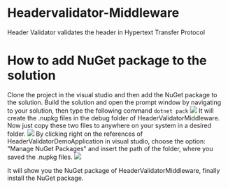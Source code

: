 # Headervalidator-Middleware
Header Validator validates the header in Hypertext Transfer Protocol
# How to add NuGet package to the solution
Clone the project in the visual studio and then add the NuGet package to the solution.
Build the solution and open the prompt window by navigating to your solution, then type the following command
```dotnet pack``` 
![](https://github.com/daenetCorporation/headervalidator-middleware/blob/master/HeaderValidatorApp/Images/HeaderValidatorPack.png)
It will create the .nupkg files in the debug folder of HeaderValidatorMiddleware. Now just copy these two files to anywhere on your system in a desired folder.
![](https://github.com/daenetCorporation/headervalidator-middleware/blob/master/HeaderValidatorApp/Images/ManageNuget.png)
By clicking right on the references of HeaderValidatorDemoApplication in visual studio, choose the option: "Manage NuGet Packages" and insert the path of the folder, where you saved the .nupkg files.
![](https://github.com/daenetCorporation/headervalidator-middleware/blob/master/HeaderValidatorApp/Images/PathofFiles.png)

It will show you the NuGet package of HeaderValidatorMiddleware, finally install the NuGet package.
